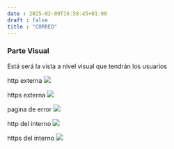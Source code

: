 ```yaml
---
date : 2025-02-09T16:58:45+01:00
draft : false
title : "CORREO"
---
```


### Parte Visual

Está será la vista a nivel visual que tendrán los usuarios 

 http externa
![](https://roman403.github.io/ProyectoAlpha-Final/1.jpeg)

 https externa
![](https://roman403.github.io/ProyectoAlpha-Final/2.jpeg)

 pagina de error
![](https://roman403.github.io/ProyectoAlpha-Final/3.jpeg)

http del interno
![](https://roman403.github.io/ProyectoAlpha-Final/4.jpeg)

https del interno
![](https://roman403.github.io/ProyectoAlpha-Final/6.jpeg)